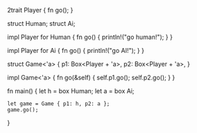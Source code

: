 2trait Player {
    fn go();
}

struct Human;
struct Ai;

impl Player for Human {
    fn go() { println!("go human!"); }
}

impl Player for Ai {
    fn go() { println!("go AI!"); }
}

struct Game<'a> {
    p1: Box<Player + 'a>,
    p2: Box<Player + 'a>,
}

impl Game<'a> {
   fn go(&self) {
      self.p1.go();
      self.p2.go();
   }
}

fn main() {
    let h = box Human;
    let a = box Ai;
    
    let game = Game { p1: h, p2: a };
    game.go();
}

